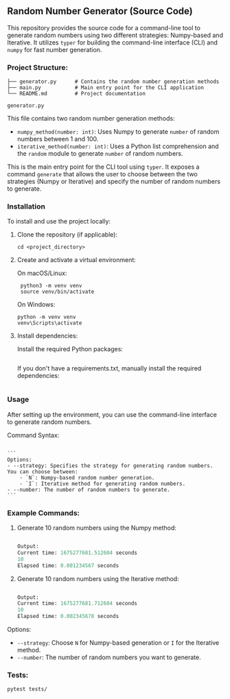 ## Random Number Generator (Source Code)

This repository provides the source code for a command-line tool to generate random numbers using two different strategies: Numpy-based and Iterative. It utilizes `typer` for building the command-line interface (CLI) and `numpy` for fast number generation.

### Project Structure:

```src/
├── generator.py      # Contains the random number generation methods
├── main.py           # Main entry point for the CLI application
└── README.md         # Project documentation
```

`generator.py`

This file contains two random number generation methods:
- `numpy_method(number: int)`: Uses Numpy to generate `number` of random numbers between 1 and 100.
- `iterative_method(number: int)`: Uses a Python list comprehension and the `random` module to generate `number` of random numbers.

This is the main entry point for the CLI tool using `typer`. It exposes a command `generate` that allows the user to choose between the two strategies (Numpy or Iterative) and specify the number of random numbers to generate.

### Installation

To install and use the project locally:

1. Clone the repository (if applicable):

   ```git clone <repository_url>
   cd <project_directory>
   ```

2. Create and activate a virtual environment:

   On macOS/Linux:
    ```
     python3 -m venv venv
     source venv/bin/activate
     ```

   On Windows:
     ```
     python -m venv venv
     venv\Scripts\activate
     ```

3. Install dependencies:

   Install the required Python packages:

   
   ```pip install -r requirements.txt
   ```

   If you don't have a requirements.txt, manually install the required dependencies:

   ```pip install typer numpy
   ```

### Usage

After setting up the environment, you can use the command-line interface to generate random numbers.

Command Syntax:

   ```python src/main.py generate --strategy <strategy> --number <number>
   ```

    ```
    Options:
    - --strategy: Specifies the strategy for generating random numbers. You can choose between:
        - `N`: Numpy-based random number generation.
        - `I`: Iterative method for generating random numbers.
    - --number: The number of random numbers to generate.
    ```

### Example Commands:

1. Generate 10 random numbers using the Numpy method:

   ```python src/main.py generate --strategy N --number 10

   Output:
   Current time: 1675277681.512604 seconds
   10
   Elapsed time: 0.001234567 seconds
   ```

2. Generate 10 random numbers using the Iterative method:

   ```python src/main.py generate --strategy I --number 10

   Output:
   Current time: 1675277681.712604 seconds
   10
   Elapsed time: 0.002345678 seconds
   ```

Options:

- `--strategy`: Choose `N` for Numpy-based generation or `I` for the Iterative method.
- `--number`: The number of random numbers you want to generate.


### Tests:

```
pytest tests/
```

